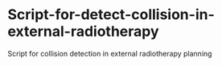 # Script-for-detect-collision-in-external-radiotherapy
Script for collision detection in external radiotherapy planning

